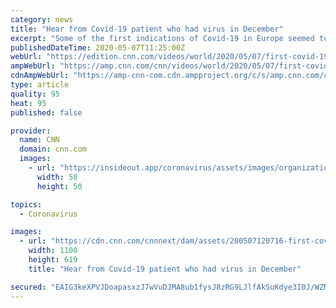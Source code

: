 ```yaml
---
category: news
title: "Hear from Covid-19 patient who had virus in December"
excerpt: "Some of the first indications of Covid-19 in Europe seemed to hit in February. But a group of doctors in Paris have re-checked old samples and found that one patient they treated in December for pneumonia,"
publishedDateTime: 2020-05-07T11:25:00Z
webUrl: "https://edition.cnn.com/videos/world/2020/05/07/first-covid-19-case-europe-france-melissa-bell-pkg-intl-ldn-vpx.cnn"
ampWebUrl: "https://amp.cnn.com/cnn/videos/world/2020/05/07/first-covid-19-case-europe-france-melissa-bell-pkg-intl-ldn-vpx.cnn"
cdnAmpWebUrl: "https://amp-cnn-com.cdn.ampproject.org/c/s/amp.cnn.com/cnn/videos/world/2020/05/07/first-covid-19-case-europe-france-melissa-bell-pkg-intl-ldn-vpx.cnn"
type: article
quality: 95
heat: 95
published: false

provider:
  name: CNN
  domain: cnn.com
  images:
    - url: "https://insideout.app/coronavirus/assets/images/organizations/cnn.com-50x50.jpg"
      width: 50
      height: 50

topics:
  - Coronavirus

images:
  - url: "https://cdn.cnn.com/cnnnext/dam/assets/200507120716-first-covid-19-case-europe-france-melissa-bell-pkg-intl-ldn-vpx-00002422-super-tease.jpg"
    width: 1100
    height: 619
    title: "Hear from Covid-19 patient who had virus in December"

secured: "EAIG3keXPVJDoapasxzJ7wVuDJMA8ub1fysJ8zRG9LJlfAkSuKdye3I0J/WZMKPdszqNUZP7tha/Ms8GM4O/vGoA/0BhMLyTxcbwsvWJ4xF6KOtsXh0N+mTStzbi0v1cZleHLwBjpkExTEGoer4PZ8xA2Il2cgN5Z0qYTM+bUPvla0vzPEpIijoQjmio6vlPL9I23g65GpxSCgMEykXckFzetPahtS3d9CBNPHFpP6UsFLtcG7BjIXqh02VIHvjgubfymy12DEYr9xFFzyto9Fyp+uvlsDM7+VW7cVyeK9yKzU6RU6mFWhtWnXpieIzILhoPAXytBDCeKAsWJM18wbAsDAoowFHY0USa3JmaCmGcve2+VlzIHVlc315RyGkxzSkWXNjaetb7UPhaD33U6gqEJRILVfNaQjutvEvJY9wZpkTrVNJGkNyOjxQ0mEtmJcaTbsmkeOKz6z8ml68zvnm98IdTBJeozyNVs1J51dw=;M4PqVHuMu0n86+loV4VuJQ=="
---
```


